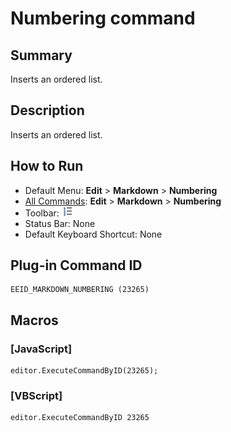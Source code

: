 # Numbering command

## Summary

Inserts an ordered list.

## Description

Inserts an ordered list.

## How to Run

- Default Menu: **Edit** \> **Markdown** \> **Numbering**
- [All Commands](../tools/all_commands): **Edit** \> **Markdown** \> **Numbering**
- Toolbar: ![](../../images/numbering.gif)
- Status Bar: None
- Default Keyboard Shortcut: None

## Plug-in Command ID

```
EEID_MARKDOWN_NUMBERING (23265)
```

## Macros

### \[JavaScript\]

```
editor.ExecuteCommandByID(23265);
```

### \[VBScript\]

```
editor.ExecuteCommandByID 23265
```
